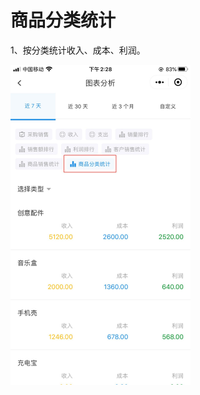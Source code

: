 # 商品分类统计

1、按分类统计收入、成本、利润。

<img src="..\..\image\小程序\报表管理\06-商品分类统计01.jpg" alt="PNG" style="zoom:50%;" />


